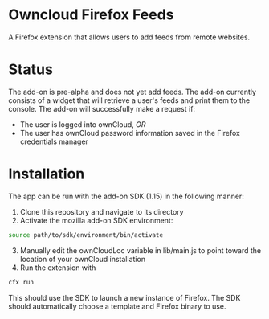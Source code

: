 Owncloud Firefox Feeds
=================
A Firefox extension that allows users to add feeds from remote websites.

Status
====
The add-on is pre-alpha and does not yet add feeds. The add-on currently consists of a widget that will retrieve a user's feeds and print them to the console. The add-on will successfully make a request if:
* The user is logged into ownCloud,
 _OR_
* The user has ownCloud password information saved in the Firefox credentials manager

Installation
====
The app can be run with the add-on SDK (1.15) in the following manner:

1. Clone this repository and navigate to its directory
2. Activate the mozilla add-on SDK environment:
```sh
source path/to/sdk/environment/bin/activate
```
3. Manually edit the ownCloudLoc variable in lib/main.js to point toward the location of your ownCloud installation
4. Run the extension with 
```sh
cfx run
```
This should use the SDK to launch a new instance of Firefox. The SDK should automatically choose a template and Firefox binary to use.


